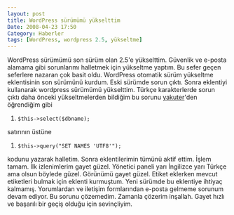 ```yaml
---
layout: post
title: WordPress sürümümü yükselttim
Date: 2008-04-23 17:50
Category: Haberler
tags: [WordPress, wordpress 2.5, yükseltme]
---
```


WordPress sürümümü son sürüm olan 2.5'e yükselttim. Güvenlik ve e-posta
alamama gibi sorunlarımı halletmek için yükseltme yaptım. Bu sefer geçen
seferlere nazaran çok basit oldu. WordPress otomatik sürüm yükseltme
eklentisinin son sürümünü kurdum. Eski sürümde sorun çıktı. Sonra
eklentiyi kullanarak wordpress sürümümü yükselttim. Türkçe karakterlerde
sorun çıktı daha önceki yükseltmelerden bildiğim bu sorunu
[yakuter][]'den öğrendiğim gibi

1.  `$this->select($dbname);`

satırının üstüne

1.  `$this->query("SET NAMES 'UTF8'");`

kodunu yazarak halletim. Sonra eklentilerimin tümünü aktif ettim. İşlem
tamam. İlk izlenimlerim gayet güzel. Yönetici paneli yarı İngilizce yarı
Türkçe ama olsun böylede güzel. Görünümü gayet güzel. Etiket eklerken
mevcut etiketleri bulmak için eklenti kurmuştum. Yeni sürümde bu
eklentiye ihtiyaç kalmamış. Yorumlardan ve iletişim formlarından e-posta
gelmeme sorunum devam ediyor. Bu sorunu çözemedim. Zamanla çözerim
inşallah. Gayet hızlı ve başarılı bir geçiş olduğu için sevinçliyim.


  [yakuter]: http://www.yakuter.com
